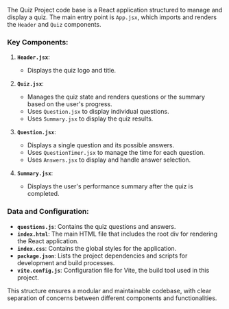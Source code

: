 The Quiz Project code base is a React application structured to manage and display a quiz. The main entry point is `App.jsx`, which imports and renders the `Header` and `Quiz` components.

### Key Components:

1. **`Header.jsx`**:

   - Displays the quiz logo and title.

2. **`Quiz.jsx`**:

   - Manages the quiz state and renders questions or the summary based on the user's progress.
   - Uses `Question.jsx` to display individual questions.
   - Uses `Summary.jsx` to display the quiz results.

3. **`Question.jsx`**:

   - Displays a single question and its possible answers.
   - Uses `QuestionTimer.jsx` to manage the time for each question.
   - Uses `Answers.jsx` to display and handle answer selection.

4. **`Summary.jsx`**:
   - Displays the user's performance summary after the quiz is completed.

### Data and Configuration:

- **`questions.js`**: Contains the quiz questions and answers.
- **`index.html`**: The main HTML file that includes the root div for rendering the React application.
- **`index.css`**: Contains the global styles for the application.
- **`package.json`**: Lists the project dependencies and scripts for development and build processes.
- **`vite.config.js`**: Configuration file for Vite, the build tool used in this project.

This structure ensures a modular and maintainable codebase, with clear separation of concerns between different components and functionalities.
